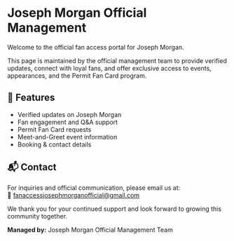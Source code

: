 # Joseph Morgan Official Management

Welcome to the official fan access portal for Joseph Morgan.

This page is maintained by the official management team to provide verified updates, connect with loyal fans, and offer exclusive access to events, appearances, and the Permit Fan Card program.

## 🔹 Features

- Verified updates on Joseph Morgan
- Fan engagement and Q&A support
- Permit Fan Card requests
- Meet-and-Greet event information
- Booking & contact details

## 📬 Contact

For inquiries and official communication, please email us at:  
📧 fanaccessjosephmorganofficial@gmail.com

We thank you for your continued support and look forward to growing this community together.

**Managed by:** Joseph Morgan Official Management Team  
